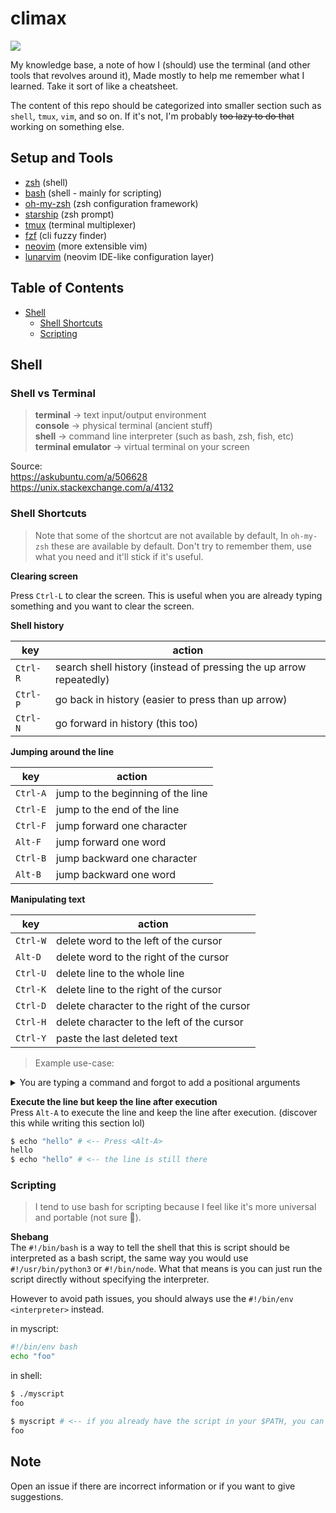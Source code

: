 # climax
![](https://user-images.githubusercontent.com/63556086/143784554-3d9c2212-de63-4bc2-ae6f-32a2178ce0b8.png)

My knowledge base, a note of how I (should) use the terminal (and other tools that revolves around it), Made mostly to help me remember what I learned. Take it sort of like a cheatsheet.

The content of this repo should be categorized into smaller section such as `shell`, `tmux`, `vim`, and so on. If it's not, I'm probably ~~too lazy to do that~~ working on something else.

## Setup and Tools
- [zsh](http://zsh.org/) (shell)
- [bash](http://www.gnu.org/software/bash/) (shell - mainly for scripting)
- [oh-my-zsh](https://github.com/ohmyzsh/ohmyzsh) (zsh configuration framework)
- [starship](https://github.com/starship/starship) (zsh prompt)
- [tmux](https://github.com/tmux/tmux) (terminal multiplexer)
- [fzf](https://github.com/junegunn/fzf) (cli fuzzy finder)
- [neovim](https://github.com/neovim/neovim) (more extensible vim)
- [lunarvim](https://github.com/lunarvim/lunarvim) (neovim IDE-like configuration layer)

## Table of Contents
- [Shell](#shell)
  - [Shell Shortcuts](#shell-shortcuts)
  - [Scripting](#scripting)

## Shell

### Shell vs Terminal
> **terminal** -> text input/output environment  
> **console** -> physical terminal (ancient stuff)  
> **shell** -> command line interpreter (such as bash, zsh, fish, etc)  
> **terminal emulator** -> virtual terminal on your screen

Source:  
https://askubuntu.com/a/506628  
https://unix.stackexchange.com/a/4132

<!--
### Environment Variables
**$EDITOR**  
**$PATH**
-->

<!--
### Alias and Functions
-->

### Shell Shortcuts

> Note that some of the shortcut are not available by default, In `oh-my-zsh` these are available by default. Don't try to remember them, use what you need and it'll stick if it's useful.

**Clearing screen**  

Press `Ctrl-L` to clear the screen. This is useful when you are already typing something and you want to clear the screen.

**Shell history**  

| key      | action                                                             |
| -        | -                                                                  |
| `Ctrl-R` | search shell history (instead of pressing the up arrow repeatedly) |
| `Ctrl-P` | go back in history (easier to press than up arrow)                 |
| `Ctrl-N` | go forward in history (this too)                                   |


**Jumping around the line**  

| key      | action                            |
| -        | -                                 |
| `Ctrl-A` | jump to the beginning of the line |
| `Ctrl-E` | jump to the end of the line       |
| `Ctrl-F` | jump forward one character        |
| `Alt-F`  | jump forward one word             |
| `Ctrl-B` | jump backward one character       |
| `Alt-B`  | jump backward one word            |

**Manipulating text** 

| key      | action                                      |
| -        | -                                           |
| `Ctrl-W` | delete word to the left of the cursor       |
| `Alt-D`  | delete word to the right of the cursor      |
| `Ctrl-U` | delete line to the whole line               |
| `Ctrl-K` | delete line to the right of the cursor      |
| `Ctrl-D` | delete character to the right of the cursor |
| `Ctrl-H` | delete character to the left of the cursor  |
| `Ctrl-Y` | paste the last deleted text                 |

> Example use-case:
<details>
<summary>
You are typing a command and forgot to add a positional arguments
</summary>
```bash
$ find . -name "*.js" -exec cat {} \; # <-- your cursor is there
```
If you want to add -maxdepth 1 after the `.` you can do it by:
- `Ctrl-A` to jump to the beginning of the line
- `Alt-F` to jump forward one word
- `Ctrl-B` to jump backward one character
- Insert the arguments  

> Seems like a lot of work, but it should make you faster once you get used to it.
</details>

**Execute the line but keep the line after execution**  
Press `Alt-A` to execute the line and keep the line after execution. (discover this while writing this section lol)

```bash
$ echo "hello" # <-- Press <Alt-A>
hello
$ echo "hello" # <-- the line is still there

```

### Scripting 
> I tend to use bash for scripting because I feel like it's more universal and portable (not sure 🤔).

**Shebang**  
The `#!/bin/bash` is a way to tell the shell that this is script should be interpreted as a bash script, the same way you would use `#!/usr/bin/python3` or `#!/bin/node`. What that means is you can just run the script directly without specifying the interpreter.

However to avoid path issues, you should always use the `#!/bin/env <interpreter>` instead.

in myscript:
```bash
#!/bin/env bash
echo "foo"
```

in shell:
```bash
$ ./myscript
foo

$ myscript # <-- if you already have the script in your $PATH, you can just run it like this
foo
```

<!--
### STDIN, STDOUT, STDERR
-->

<!--
### Pipe and Redirection
-->

## Note
Open an issue if there are incorrect information or if you want to give suggestions.
